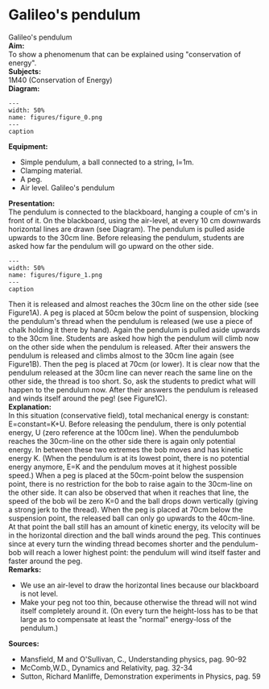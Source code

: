 # Galileo's pendulum 
 Galileo's pendulum   
<b> Aim: </b>  
 To show a phenomenum that can be explained using "conservation of energy".    
<b> Subjects: </b>  
 1M40 (Conservation of Energy)   
<b> Diagram: </b>  
   
```{figure} figures/figure_0.png  
---  
width: 50%  
name: figures/figure_0.png  
---  
caption  
``` 
      
<b> Equipment: </b>  
 
 *  Simple pendulum, a ball connected to a string, l=1m. 
 *  Clamping material. 
 *  A peg. 
 *  Air level. Galileo's pendulum
    
<b> Presentation: </b>  
 The pendulum is connected to the blackboard, hanging a couple of cm's in front of it. On the blackboard, using the air-level, at every 10 cm downwards horizontal lines are drawn (see Diagram). The pendulum is pulled aside upwards to the 30cm line. Before releasing the pendulum, students are asked how far the pendulum will go upward on the other side.     
```{figure} figures/figure_1.png  
---  
width: 50%  
name: figures/figure_1.png  
---  
caption  
``` 
 Then it is released and almost reaches the 30cm line on the other side (see Figure1A). A peg is placed at 50cm below the point of suspension, blocking the pendulum's thread when the pendulum is released (we use a piece of chalk holding it there by hand). Again the pendulum is pulled aside upwards to the 30cm line. Students are asked how high the pendulum will climb now on the other side when the pendulum is released. After their answers the pendulum is released and climbs almost to the 30cm line again (see Figure1B). Then the peg is placed at 70cm (or lower). It is clear now that the pendulum released at the 30cm line can never reach the same line on the other side, the thread is too short. So, ask the students to predict what will happen to the pendulum now. After their answers the pendulum is released and winds itself around the peg! (see Figure1C).    
<b> Explanation: </b>  
 In this situation (conservative field), total mechanical energy is constant: E=constant=K+U. Before releasing the pendulum, there is only potential energy, U (zero reference at the 100cm line). When the pendulumbob reaches the 30cm-line on the other side there is again only potential energy. In between these two extremes the bob moves and has kinetic energy K. (When the pendulum is at its lowest point, there is no potential energy anymore, E=K and the pendulum moves at it highest possible speed.) When a peg is placed at the 50cm-point below the suspension point, there is no restriction for the bob to raise again to the 30cm-line on the other side. It can also be observed that when it reaches that line, the speed of the bob wil be zero K=0 and the    ball drops down vertically (giving a strong jerk to the thread). When the peg is placed at 70cm below the suspension point, the released ball can only go upwards to the 40cm-line. At that point the ball still has an amount of kinetic energy, its velocity will be in the horizontal direction and the ball winds around the peg. This continues since at every turn the winding thread becomes shorter and the pendulum-bob will reach a lower highest point: the pendulum will wind itself faster and faster around the peg.    
<b> Remarks: </b>  
 
 *  We use an air-level to draw the horizontal lines because our blackboard is not level. 
 *  Make your peg not too thin, because otherwise the thread will not wind itself completely around it. (On every turn the height-loss has to be that large as to compensate at least the "normal" energy-loss of the pendulum.)
   
<b> Sources: </b>  
 
 *  Mansfield, M and O'Sullivan, C., Understanding physics, pag. 90-92 
 *  McComb,W.D., Dynamics and Relativity, pag. 32-34 
 *  Sutton, Richard Manliffe, Demonstration experiments in Physics, pag. 59
  